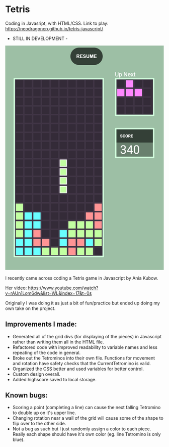 # Tetris

Coding in Javasript, with HTML/CSS.
Link to play: https://neodragoncp.github.io/tetris-javascript/

- STILL IN DEVELOPMENT -

![Screenshot](screenshot.png)

I recently came across coding a Tetris game in Javascript by Ania Kubow.

Her video: https://www.youtube.com/watch?v=rAUn1Lom6dw&list=WL&index=17&t=0s

Originally I was doing it as just a bit of fun/practice but ended up doing my own take on the project.

## Improvements I made:

- Generated all of the grid divs (for displaying of the pieces) in Javascript rather than writing them all in the HTML file.
- Refactored code with improved readability to variable names and less repeating of the code in general.
- Broke out the Tetrominos into their own file. Functions for movement and rotation have safety checks that the CurrentTetromino is valid.
- Organized the CSS better and used variables for better control.
- Custom design overall.
- Added highscore saved to local storage.

## Known bugs:

- Scoring a point (completing a line) can cause the next falling Tetromino to double up on it's upper line.
- Changing rotation near a wall of the grid will cause some of the shape to flip over to the other side.
- Not a bug as such but I just randomly assign a color to each piece. Really each shape should have it's own color (eg. line Tetromino is only blue).
